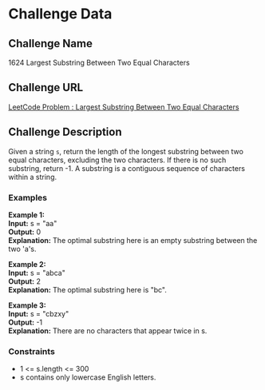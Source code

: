 # Challenge Data

## Challenge Name 
1624 Largest Substring Between Two Equal Characters

## Challenge URL 
[LeetCode Problem : Largest Substring Between Two Equal Characters](https://leetcode.com/problems/largest-substring-between-two-equal-characters/description/)

## Challenge Description 
Given a string `s`, return the length of the longest substring between two equal characters, excluding the two characters. If there is no such substring, return -1. A substring is a contiguous sequence of characters within a string.

### Examples
**Example 1:**  
**Input:** s = "aa"  
**Output:** 0  
**Explanation:** The optimal substring here is an empty substring between the two 'a's.

**Example 2:**  
**Input:** s = "abca"  
**Output:** 2  
**Explanation:** The optimal substring here is "bc".

**Example 3:**  
**Input:** s = "cbzxy"  
**Output:** -1  
**Explanation:** There are no characters that appear twice in s.

### Constraints
- 1 <= s.length <= 300
- s contains only lowercase English letters.
